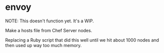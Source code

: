envoy
============

NOTE: This doesn't function yet. It's a WIP.

Make a hosts file from Chef Server nodes.

Replacing a Ruby script that did this well until we hit about 1000 nodes and then used up way too much memory.
